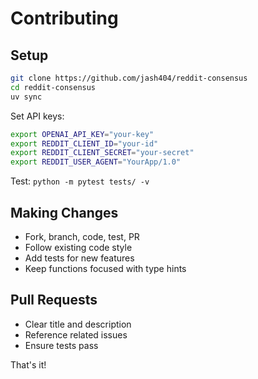# Contributing

## Setup
```bash
git clone https://github.com/jash404/reddit-consensus
cd reddit-consensus
uv sync
```

Set API keys:
```bash
export OPENAI_API_KEY="your-key"
export REDDIT_CLIENT_ID="your-id"
export REDDIT_CLIENT_SECRET="your-secret"  
export REDDIT_USER_AGENT="YourApp/1.0"
```

Test: `python -m pytest tests/ -v`

## Making Changes
- Fork, branch, code, test, PR
- Follow existing code style
- Add tests for new features
- Keep functions focused with type hints

## Pull Requests
- Clear title and description
- Reference related issues
- Ensure tests pass

That's it!